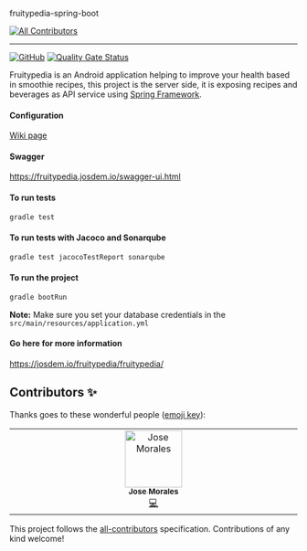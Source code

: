 fruitypedia-spring-boot
<!-- ALL-CONTRIBUTORS-BADGE:START - Do not remove or modify this section -->
[![All Contributors](https://img.shields.io/badge/all_contributors-1-orange.svg?style=flat-square)](#contributors-)
<!-- ALL-CONTRIBUTORS-BADGE:END -->
----------------------------------------------

[![GitHub](https://github.com/josdem/jugoterapia-webflux/actions/workflows/main.yml/badge.svg)](https://github.com/josdem/jugoterapia-webflux/actions)
[![Quality Gate Status](https://sonar.josdem.io/api/project_badges/measure?project=com.jos.dem.jugoterapia.webflux%3Ajugoterapia-webflux&metric=alert_status)](https://sonar.josdem.io/dashboard?id=com.jos.dem.jugoterapia.webflux%3Ajugoterapia-webflux)

Fruitypedia is an Android application helping to improve your health based in smoothie recipes, this project is the server side, it is exposing recipes and beverages as API service using [Spring Framework](https://docs.spring.io/spring-framework/reference/web.html).

#### Configuration

[Wiki page](https://github.com/josdem/fruitypedia-spring-boot/wiki)

#### Swagger

https://fruitypedia.josdem.io/swagger-ui.html

#### To run tests

```bash
gradle test
```

#### To run tests with Jacoco and Sonarqube

```bash
gradle test jacocoTestReport sonarqube
```

#### To run the project

```bash
gradle bootRun
```

**Note:** Make sure you set your database credentials in the `src/main/resources/application.yml`

#### Go here for more information

https://josdem.io/fruitypedia/fruitypedia/


## Contributors ✨

Thanks goes to these wonderful people ([emoji key](https://allcontributors.org/docs/en/emoji-key)):

<!-- ALL-CONTRIBUTORS-LIST:START - Do not remove or modify this section -->
<!-- prettier-ignore-start -->
<!-- markdownlint-disable -->
<table>
  <tbody>
    <tr>
      <td align="center" valign="top" width="14.28%"><a href="https://josdem.io"><img src="https://avatars.githubusercontent.com/u/1222062?v=4?s=100" width="100px;" alt="Jose Morales"/><br /><sub><b>Jose Morales</b></sub></a><br /><a href="https://github.com/josdem/fruitypedia-spring-boot/commits?author=josdem" title="Code">💻</a></td>
    </tr>
  </tbody>
</table>

<!-- markdownlint-restore -->
<!-- prettier-ignore-end -->

<!-- ALL-CONTRIBUTORS-LIST:END -->

This project follows the [all-contributors](https://github.com/all-contributors/all-contributors) specification. Contributions of any kind welcome!